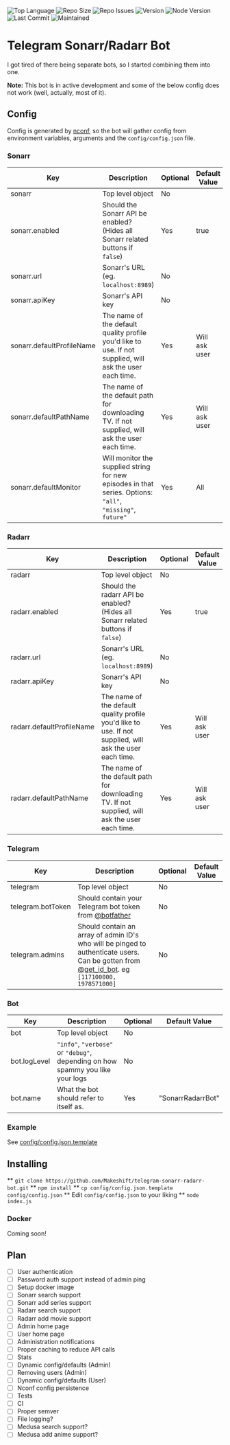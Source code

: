 ![Top Language](https://img.shields.io/github/languages/top/makeshift/telegram-sonarr-radarr-bot.svg)
![Repo Size](https://img.shields.io/github/repo-size/makeshift/telegram-sonarr-radarr-bot.svg)
![Repo Issues](https://img.shields.io/github/issues-raw/makeshift/telegram-sonarr-radarr-bot.svg)
![Version](https://img.shields.io/github/package-json/v/makeshift/telegram-sonarr-radarr-bot.svg)
![Node Version](https://img.shields.io/node/v/cli-highlight.svg)
![Last Commit](https://img.shields.io/github/last-commit/makeshift/telegram-sonarr-radarr-bot.svg)
![Maintained](https://img.shields.io/maintenance/yes/2019.svg)

# Telegram Sonarr/Radarr Bot

I got tired of there being separate bots, so I started combining them into one.

**Note:** This bot is in active development and some of the below config does not work (well, actually, most of it).

## Config

Config is generated by [nconf](https://github.com/indexzero/nconf), so the bot will gather config from environment variables, arguments and the `config/config.json` file.

### Sonarr

| **Key**                 | **Description**                                                                                                 | **Optional**    | **Default Value**   |
|--------------------   |------------------------------------------------------------------------------------------------------------   |------------   |-----------------  |
| sonarr                | Top level object                                                                                              | No            |                   |
| sonarr.enabled               | Should the Sonarr API be enabled? (Hides all Sonarr related buttons if `false`)                               | Yes           | true              |
| sonarr.url                   | Sonarr's URL (eg. `localhost:8989`)                                                                           | No            |                   |
| sonarr.apiKey                | Sonarr's API key                                                                                              | No            |                   |
| sonarr.defaultProfileName    | The name of the default quality profile you'd like to use.  If not supplied, will ask the user each time.     | Yes           | Will ask user     |
| sonarr.defaultPathName       | The name of the default path for downloading TV. If not supplied, will ask the user each time.                | Yes           | Will ask user     |
| sonarr.defaultMonitor        | Will monitor the supplied string for new episodes in that series. Options: `"all"`, `"missing"`, `future"`    | Yes           | All               |

### Radarr

| **Key**                 | **Description**                                                                                                 | **Optional**    | **Default Value**   |
|--------------------   |------------------------------------------------------------------------------------------------------------   |------------   |-----------------  |
| radarr                | Top level object                                                                                              | No            |                   |
| radarr.enabled               | Should the radarr API be enabled? (Hides all Sonarr related buttons if `false`)                               | Yes           | true              |
| radarr.url                   | Sonarr's URL (eg. `localhost:8989`)                                                                           | No            |                   |
| radarr.apiKey                | Sonarr's API key                                                                                              | No            |                   |
| radarr.defaultProfileName    | The name of the default quality profile you'd like to use.  If not supplied, will ask the user each time.     | Yes           | Will ask user     |
| radarr.defaultPathName       | The name of the default path for downloading TV. If not supplied, will ask the user each time.                | Yes           | Will ask user     |

### Telegram

| **Key**                 | **Description**                                                                                                 | **Optional**    | **Default Value**   |
|--------------------   |------------------------------------------------------------------------------------------------------------   |------------   |-----------------  |
| telegram              | Top level object                                                                                              | No            |                   |
| telegram.botToken              | Should contain your Telegram bot token from [@botfather](https://t.me/botfather)                                                        | No            |                   |
| telegram.admins                | Should contain an array of admin ID's who will be pinged to authenticate users. Can be gotten from [@get_id_bot](https://t.me/get_id_bot). eg `[117100000, 1978571000]` | No            |                   |

### Bot

| **Key**                 | **Description**                                                                                                 | **Optional**    | **Default Value**   |
|--------------------   |------------------------------------------------------------------------------------------------------------   |------------   |-----------------  |
| bot                   | Top level object                                                                                              | No            |                   |
| bot.logLevel              | `"info"`, `"verbose"` or `"debug"`, depending on how spammy you like your logs                                           | No            |                   |
| bot.name               | What the bot should refer to itself as. | Yes            | "SonarrRadarrBot"                  |

### Example

See [config/config.json.template](https://github.com/Makeshift/telegram-sonarr-radarr-bot/blob/master/config/config.json.template)

## Installing

** `git clone https://github.com/Makeshift/telegram-sonarr-radarr-bot.git`
** `npm install`
** `cp config/config.json.template config/config.json`
** Edit `config/config.json` to your liking
** `node index.js`

### Docker

Coming soon!

## Plan

- [ ] User authentication
- [ ] Password auth support instead of admin ping
- [ ] Setup docker image
- [ ] Sonarr search support
- [ ] Sonarr add series support
- [ ] Radarr search support
- [ ] Radarr add movie support
- [ ] Admin home page
- [ ] User home page
- [ ] Administration notifications
- [ ] Proper caching to reduce API calls
- [ ] Stats
- [ ] Dynamic config/defaults (Admin)
- [ ] Removing users (Admin)
- [ ] Dynamic config/defaults (User)
- [ ] Nconf config persistence
- [ ] Tests
- [ ] CI
- [ ] Proper semver
- [ ] File logging?
- [ ] Medusa search support?
- [ ] Medusa add anime support?
